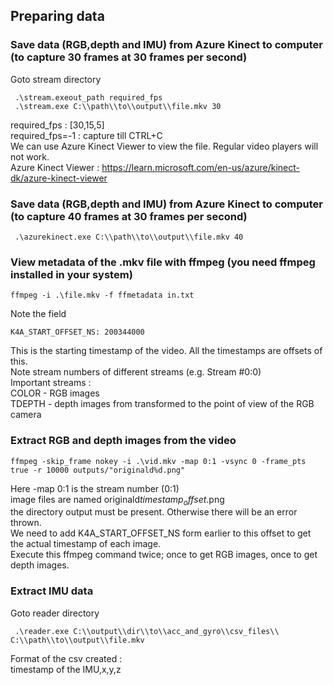## Preparing data

### Save data (RGB,depth and IMU) from Azure Kinect to computer (to capture 30 frames at 30 frames per second)
Goto stream directory
```
 .\stream.exeout_path required_fps
 .\stream.exe C:\\path\\to\\output\\file.mkv 30
 ```
 required_fps : [30,15,5]\
 required_fps=-1 : capture till CTRL+C\
 We can use Azure Kinect Viewer to view the file. Regular video players will not work. \
 Azure Kinect Viewer : https://learn.microsoft.com/en-us/azure/kinect-dk/azure-kinect-viewer

### Save data (RGB,depth and IMU) from Azure Kinect to computer (to capture 40 frames at 30 frames per second)
```
 .\azurekinect.exe C:\\path\\to\\output\\file.mkv 40
```
 
 ### View metadata of the .mkv file with ffmpeg (you need ffmpeg installed in your system)
 ```
 ffmpeg -i .\file.mkv -f ffmetadata in.txt
 ```
 
 Note the field 
 ```
 K4A_START_OFFSET_NS: 200344000
 ```
 This is the starting timestamp of the video. All the timestamps are offsets of this.\
 Note stream numbers of different streams (e.g.  Stream #0:0)\
 Important streams :\
 COLOR - RGB images \
 TDEPTH - depth images from transformed to the point of view of the RGB camera
 
 ### Extract RGB and depth images from the video
 ```
 ffmpeg -skip_frame nokey -i .\vid.mkv -map 0:1 -vsync 0 -frame_pts true -r 10000 outputs/"originald%d.png"
 ```
 Here -map 0:1 is the stream number (0:1) \
 image files are named originald$timestamp_offset$.png\
 the directory output must be present. Otherwise there will be an error thrown.\
 We need to add K4A_START_OFFSET_NS form earlier to this offset to get the actual timestamp of each image.\
 Execute this ffmpeg command twice; once to get RGB images, once to get depth images.
 
 ### Extract IMU data
 Goto reader directory 
 ```
  .\reader.exe C:\\output\\dir\\to\\acc_and_gyro\\csv_files\\  C:\\path\\to\\output\\file.mkv
 ```
 Format of the csv created : \
 timestamp of the IMU,x,y,z 
 
 
 
 
 
